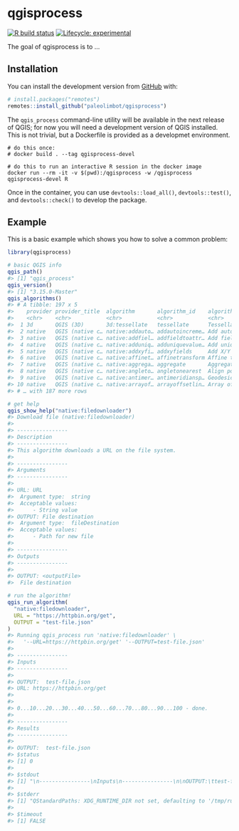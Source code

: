 
<!-- README.md is generated from README.Rmd. Please edit that file -->

# qgisprocess

<!-- badges: start -->

[![R build
status](https://github.com/paleolimbot/qgisprocess/workflows/R-CMD-check/badge.svg)](https://github.com/paleolimbot/qgisprocess/actions)
[![Lifecycle:
experimental](https://img.shields.io/badge/lifecycle-experimental-orange.svg)](https://www.tidyverse.org/lifecycle/#experimental)
<!-- badges: end -->

The goal of qgisprocess is to …

## Installation

You can install the development version from
[GitHub](https://github.com/) with:

``` r
# install.packages("remotes")
remotes::install_github("paleolimbot/qgisprocess")
```

The `qgis_process` command-line utility will be available in the next
release of QGIS; for now you will need a development version of QGIS
installed. This is not trivial, but a Dockerfile is provided as a
developmet environment.

    # do this once:
    # docker build . --tag qgisprocess-devel
    
    # do this to run an interactive R session in the docker image
    docker run --rm -it -v $(pwd):/qgisprocess -w /qgisprocess qgisprocess-devel R

Once in the container, you can use `devtools::load_all()`,
`devtools::test()`, and `devtools::check()` to develop the package.

## Example

This is a basic example which shows you how to solve a common problem:

``` r
library(qgisprocess)

# basic QGIS info
qgis_path()
#> [1] "qgis_process"
qgis_version()
#> [1] "3.15.0-Master"
qgis_algorithms()
#> # A tibble: 197 x 5
#>    provider provider_title  algorithm       algorithm_id    algorithm_title     
#>    <chr>    <chr>           <chr>           <chr>           <chr>               
#>  1 3d       QGIS (3D)       3d:tessellate   tessellate      Tessellate          
#>  2 native   QGIS (native c… native:addauto… addautoincreme… Add autoincremental…
#>  3 native   QGIS (native c… native:addfiel… addfieldtoattr… Add field to attrib…
#>  4 native   QGIS (native c… native:adduniq… adduniquevalue… Add unique value in…
#>  5 native   QGIS (native c… native:addxyfi… addxyfields     Add X/Y fields to l…
#>  6 native   QGIS (native c… native:affinet… affinetransform Affine transform    
#>  7 native   QGIS (native c… native:aggrega… aggregate       Aggregate           
#>  8 native   QGIS (native c… native:angleto… angletonearest  Align points to fea…
#>  9 native   QGIS (native c… native:antimer… antimeridiansp… Geodesic line split…
#> 10 native   QGIS (native c… native:arrayof… arrayoffsetlin… Array of offset (pa…
#> # … with 187 more rows

# get help
qgis_show_help("native:filedownloader")
#> Download file (native:filedownloader)
#> 
#> ----------------
#> Description
#> ----------------
#> This algorithm downloads a URL on the file system.
#> 
#> ----------------
#> Arguments
#> ----------------
#> 
#> URL: URL
#>  Argument type:  string
#>  Acceptable values:
#>      - String value
#> OUTPUT: File destination
#>  Argument type:  fileDestination
#>  Acceptable values:
#>      - Path for new file
#> 
#> ----------------
#> Outputs
#> ----------------
#> 
#> OUTPUT: <outputFile>
#>  File destination

# run the algorithm!
qgis_run_algorithm(
  "native:filedownloader", 
  URL = "https://httpbin.org/get",
  OUTPUT = "test-file.json"
)
#> Running qgis_process run 'native:filedownloader' \
#>   '--URL=https://httpbin.org/get' '--OUTPUT=test-file.json'
#> 
#> ----------------
#> Inputs
#> ----------------
#> 
#> OUTPUT:  test-file.json
#> URL: https://httpbin.org/get
#> 
#> 
#> 0...10...20...30...40...50...60...70...80...90...100 - done.
#> 
#> ----------------
#> Results
#> ----------------
#> 
#> OUTPUT:  test-file.json
#> $status
#> [1] 0
#> 
#> $stdout
#> [1] "\n----------------\nInputs\n----------------\n\nOUTPUT:\ttest-file.json\nURL:\thttps://httpbin.org/get\n\n\n0...10...20...30...40...50...60...70...80...90...100 - done.\n\n----------------\nResults\n----------------\n\nOUTPUT:\ttest-file.json\n"
#> 
#> $stderr
#> [1] "QStandardPaths: XDG_RUNTIME_DIR not set, defaulting to '/tmp/runtime-root'\n../../src/core/qgsproviderregistry.cpp:245 : (init) [178ms] Loaded 24 providers (DB2;OAPIF;WFS;arcgisfeatureserver;arcgismapserver;delimitedtext;gdal;geonode;gpx;grass;grassraster;mdal;memory;mesh_memory;mssql;ogr;ows;postgres;postgresraster;spatialite;vectortile;virtual;wcs;wms) \n../../src/providers/grass/qgsgrass.cpp:518 : (lock) [3ms] lock\n../../src/providers/grass/qgsgrass.cpp:317 : (init) [0ms] do init\n../../src/providers/grass/qgsgrass.cpp:2660 : (defaultGisbase) [0ms] gisbase from envar = \n../../src/providers/grass/qgsgrass.cpp:2686 : (defaultGisbase) [0ms] gisbase = /usr/lib/grass78\n../../src/providers/grass/qgsgrass.cpp:483 : (isValidGrassBaseDir) [0ms] isValidGrassBaseDir()\n../../src/providers/grass/qgsgrass.cpp:2660 : (defaultGisbase) [0ms] gisbase from envar = \n../../src/providers/grass/qgsgrass.cpp:2686 : (defaultGisbase) [0ms] gisbase = /usr/lib/grass78\n../../src/providers/grass/qgsgrass.cpp:383 : (init) [0ms] Valid GRASS gisbase is: /usr/lib/grass78\n../../src/providers/grass/qgsgrass.cpp:2660 : (defaultGisbase) [0ms] gisbase from envar = \n../../src/providers/grass/qgsgrass.cpp:2686 : (defaultGisbase) [0ms] gisbase = /usr/lib/grass78\n../../src/providers/grass/qgsgrass.cpp:2660 : (defaultGisbase) [0ms] gisbase from envar = /usr/lib/grass78\n../../src/providers/grass/qgsgrass.cpp:2660 : (defaultGisbase) [0ms] gisbase from envar = /usr/lib/grass78\n../../src/providers/grass/qgsgrass.cpp:419 : (init) [0ms] sGrassModulesPaths = /usr/lib/grass78/bin,/usr/lib/grass78/scripts,/usr/share/qgis/grass/scripts,/usr/lib/qgis/grass/modules\n../../src/providers/grass/qgsgrass.cpp:524 : (unlock) [3ms] unlock\n../../src/process/qgsprocess.cpp:116 : (loadPythonSupport) [75ms] load library /usr/lib/qgispython (3.15.0)\n"
#> 
#> $timeout
#> [1] FALSE
```
